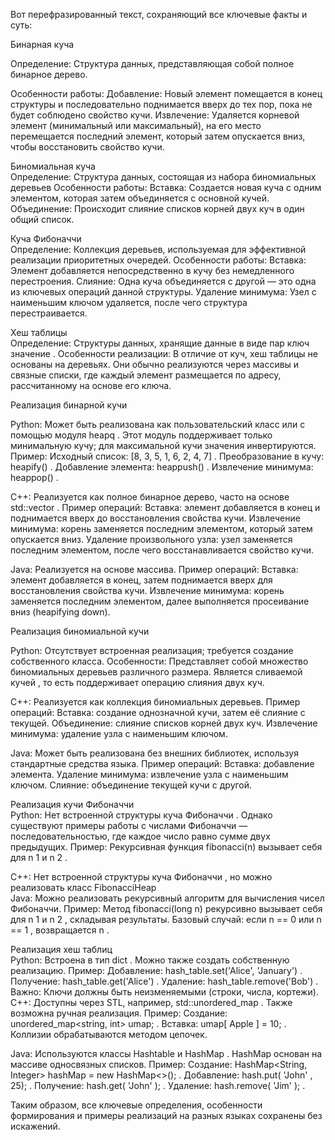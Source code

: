 Вот перефразированный текст, сохраняющий все ключевые факты и суть:

   

 Бинарная куча  

 Определение:  Структура данных, представляющая собой полное бинарное дерево.

 Особенности работы: 
 Добавление:   Новый элемент помещается в конец структуры и последовательно поднимается вверх до тех пор, пока не будет соблюдено свойство кучи.
 Извлечение:   Удаляется корневой элемент (минимальный или максимальный), на его место перемещается последний элемент, который затем опускается вниз, чтобы восстановить свойство кучи.

Биномиальная куча  
Определение:  Структура данных, состоящая из набора биномиальных деревьев
Особенности работы: 
Вставка:   Создается новая куча с одним элементом, которая затем объединяется с основной кучей.
Объединение:   Происходит слияние списков корней двух куч в один общий список.

Куча Фибоначчи  
Определение:  Коллекция деревьев, используемая для эффективной реализации приоритетных очередей.
Особенности работы: 
Вставка:   Элемент добавляется непосредственно в кучу без немедленного перестроения.
Слияние:   Одна куча объединяется с другой — это одна из ключевых операций данной структуры.
Удаление минимума:   Узел с наименьшим ключом удаляется, после чего структура перестраивается.

Хеш таблицы  
Определение:  Структуры данных, хранящие данные в виде пар  ключ значение .
Особенности реализации:  В отличие от куч, хеш таблицы не основаны на деревьях. Они обычно реализуются через массивы и связные списки, где каждый элемент размещается по адресу, рассчитанному на основе его ключа.

Реализация бинарной кучи  

Python: 
Может быть реализована как пользовательский класс или с помощью модуля  heapq . Этот модуль поддерживает только минимальную кучу; для максимальной кучи значения инвертируются.
Пример:
Исходный список:  [8, 3, 5, 1, 6, 2, 4, 7] .
Преобразование в кучу:  heapify() .
Добавление элемента:  heappush() .
Извлечение минимума:  heappop() .

C++: 
Реализуется как полное бинарное дерево, часто на основе  std::vector .
Пример операций:
Вставка: элемент добавляется в конец и поднимается вверх до восстановления свойства кучи.
Извлечение минимума: корень заменяется последним элементом, который затем опускается вниз.
Удаление произвольного узла: узел заменяется последним элементом, после чего восстанавливается свойство кучи.

Java: 
Реализуется на основе массива.
Пример операций:
Вставка: элемент добавляется в конец, затем поднимается вверх для восстановления свойства кучи.
Извлечение минимума: корень заменяется последним элементом, далее выполняется  просеивание вниз  (heapifying down).

   

Реализация биномиальной кучи  

Python: 
Отсутствует встроенная реализация; требуется создание собственного класса.
Особенности:
Представляет собой множество биномиальных деревьев различного размера.
Является  сливаемой кучей , то есть поддерживает операцию слияния двух куч.

C++: 
Реализуется как коллекция биномиальных деревьев.
Пример операций:
Вставка: создание однозначной кучи, затем её слияние с текущей.
Объединение: слияние списков корней двух куч.
Извлечение минимума: удаление узла с наименьшим ключом.

Java: 
Может быть реализована без внешних библиотек, используя стандартные средства языка.
Пример операций:
Вставка: добавление элемента.
Удаление минимума: извлечение узла с наименьшим ключом.
Слияние: объединение текущей кучи с другой.

Реализация кучи Фибоначчи  
Python: 
Нет встроенной структуры  куча Фибоначчи . Однако существуют примеры работы с числами Фибоначчи — последовательностью, где каждое число равно сумме двух предыдущих.
Пример:
Рекурсивная функция  fibonacci(n)  вызывает себя для  n 1  и  n 2 .

C++: 
Нет встроенной структуры  куча Фибоначчи , но можно реализовать класс  FibonacciHeap  
Java: 
Можно реализовать рекурсивный алгоритм для вычисления чисел Фибоначчи.
Пример:
Метод  fibonacci(long n)  рекурсивно вызывает себя для  n 1  и  n 2 , складывая результаты.
Базовый случай: если  n == 0  или  n == 1 , возвращается  n .

Реализация хеш таблиц  
Python: 
Встроена в тип  dict . Можно также создать собственную реализацию.
Пример:
Добавление:  hash_table.set('Alice', 'January') .
Получение:  hash_table.get('Alice') .
Удаление:  hash_table.remove('Bob') .
Важно:  Ключи должны быть неизменяемыми (строки, числа, кортежи).
C++: 
Доступны через STL, например,  std::unordered_map . Также возможна ручная реализация.
Пример:
Создание:  unordered_map<string, int> umap; .
Вставка:  umap[ Apple ] = 10; .
Коллизии обрабатываются методом цепочек.

Java: 
Используются классы  Hashtable  и  HashMap .  HashMap  основан на массиве односвязных списков.
Пример:
Создание:  HashMap<String, Integer> hashMap = new HashMap<>(); .
Добавление:  hash.put( 'John' , 25); .
Получение:  hash.get( 'John' ); .
Удаление:  hash.remove( 'Jim' ); .

 

Таким образом, все ключевые определения, особенности формирования и примеры реализаций на разных языках сохранены без искажений.
